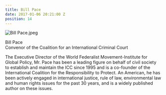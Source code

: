 ```yaml
---
title: Bill Pace
date: 2017-01-06 20:21:00 Z
position: 14
---
```


![Bill Pace.jpeg](/uploads/Bill%20Pace.jpeg)

Bill Pace <br> Convenor of the Coalition for an International Criminal Court


The Executive Director of the World Federalist Movement-Institute for Global Policy, Mr. Pace has been a leading figure on behalf of civil society to establish and maintain the ICC since 1995 and is a co-founder of the International Coalition for the Responsibility to Protect. An American, he has been actively engaged in international justice, rule of law, environmental law and human rights issues for the past 30 years, and is a widely published author on these issues.
